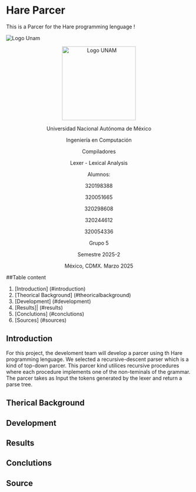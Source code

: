 # Hare Parcer

This is a Parcer for the Hare programming lenguage !

![Logo Unam](https://cloudfront-us-east-1.images.arcpublishing.com/infobae/QLXAPU64VVD7DMR5ZF7VIEH4HQ.jpg)

<div align="center">
  <img src="https://cloudfront-us-east-1.images.arcpublishing.com/infobae/QLXAPU64VVD7DMR5ZF7VIEH4HQ.jpg" alt="Logo UNAM" width="200"/>
  <p> Universidad Nacional Autónoma de México </p>
  <p> Ingeniería en Computación </p>
  <p> Compiladores </p>
  <p> Lexer - Lexical Analysis </p>
  <p> Alumnos: </p>
  <p>320198388</p>
  <p>320051665</p>
  <p>320298608</p>
  <p>320244612</p>
  <p>320054336</p>
  <p> Grupo 5 </p>
  <p> Semestre 2025-2 </p>
  <p> México, CDMX. Marzo 2025 </p>
</div>


##Table content
1. [Introduction]           (#introduction)
2. [Theorical Background]   (#theoricalbackground)
3. [Development]            (#development)
4. [Results]|               (#results)
5. [Conclutions]            (#conclutions)
6. [Sources]                (#sources)



## Introduction
For this project, the develoment team will develop a parcer using th Hare programming lenguage. We selected a recursive-descent parser which is a kind of top-down parcer. This parcer kind utilices recursive procedures where each procedure implements one of the non-teminals of the grammar. The parcer takes as Input the tokens generated by the lexer and return a parse tree. 

## Therical Background

## Development

## Results

## Conclutions

## Source
